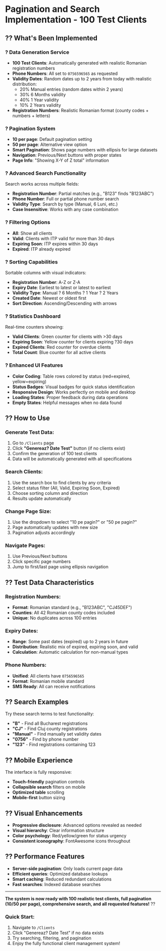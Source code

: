 # Pagination and Search Implementation - 100 Test Clients

## ?? What's Been Implemented

### ? **Data Generation Service**
- **100 Test Clients**: Automatically generated with realistic Romanian registration numbers
- **Phone Numbers**: All set to `0756596565` as requested
- **Validity Dates**: Random dates up to 2 years from today with realistic distribution:
  - 20% Manual entries (random dates within 2 years)
  - 30% 6 Months validity
  - 40% 1 Year validity  
  - 10% 2 Years validity
- **Registration Numbers**: Realistic Romanian format (county codes + numbers + letters)

### ? **Pagination System**
- **10 per page**: Default pagination setting
- **50 per page**: Alternative view option
- **Smart Pagination**: Shows page numbers with ellipsis for large datasets
- **Navigation**: Previous/Next buttons with proper states
- **Page Info**: "Showing X-Y of Z total" information

### ? **Advanced Search Functionality**
Search works across multiple fields:
- **Registration Number**: Partial matches (e.g., "B123" finds "B123ABC")
- **Phone Number**: Full or partial phone number search
- **Validity Type**: Search by type (Manual, 6 Luni, etc.)
- **Case Insensitive**: Works with any case combination

### ? **Filtering Options**
- **All**: Show all clients
- **Valid**: Clients with ITP valid for more than 30 days
- **Expiring Soon**: ITP expires within 30 days
- **Expired**: ITP already expired

### ? **Sorting Capabilities**
Sortable columns with visual indicators:
- **Registration Number**: A-Z or Z-A
- **Expiry Date**: Earliest to latest or latest to earliest
- **Validity Type**: Manual ? 6 Months ? 1 Year ? 2 Years
- **Created Date**: Newest or oldest first
- **Sort Direction**: Ascending/Descending with arrows

### ? **Statistics Dashboard**
Real-time counters showing:
- **Valid Clients**: Green counter for clients with >30 days
- **Expiring Soon**: Yellow counter for clients expiring ?30 days
- **Expired Clients**: Red counter for overdue clients
- **Total Count**: Blue counter for all active clients

### ? **Enhanced UI Features**
- **Color Coding**: Table rows colored by status (red=expired, yellow=expiring)
- **Status Badges**: Visual badges for quick status identification
- **Responsive Design**: Works perfectly on mobile and desktop
- **Loading States**: Proper feedback during data operations
- **Empty States**: Helpful messages when no data found

## ?? How to Use

### Generate Test Data:
1. Go to `/Clients` page
2. Click **"Genereaz? Date Test"** button (if no clients exist)
3. Confirm the generation of 100 test clients
4. Data will be automatically generated with all specifications

### Search Clients:
1. Use the search box to find clients by any criteria
2. Select status filter (All, Valid, Expiring Soon, Expired)
3. Choose sorting column and direction
4. Results update automatically

### Change Page Size:
1. Use the dropdown to select "10 pe pagin?" or "50 pe pagin?"
2. Page automatically updates with new size
3. Pagination adjusts accordingly

### Navigate Pages:
1. Use Previous/Next buttons
2. Click specific page numbers
3. Jump to first/last page using ellipsis navigation

## ?? Test Data Characteristics

### Registration Numbers:
- **Format**: Romanian standard (e.g., "B123ABC", "CJ45DEF")
- **Counties**: All 42 Romanian county codes included
- **Unique**: No duplicates across 100 entries

### Expiry Dates:
- **Range**: Some past dates (expired) up to 2 years in future
- **Distribution**: Realistic mix of expired, expiring soon, and valid
- **Calculation**: Automatic calculation for non-manual types

### Phone Numbers:
- **Unified**: All clients have `0756596565`
- **Format**: Romanian mobile standard
- **SMS Ready**: All can receive notifications

## ?? Search Examples

Try these search terms to test functionality:
- **"B"** - Find all Bucharest registrations
- **"CJ"** - Find Cluj county registrations  
- **"Manual"** - Find manually set validity dates
- **"0756"** - Find by phone number
- **"123"** - Find registrations containing 123

## ?? Mobile Experience

The interface is fully responsive:
- **Touch-friendly** pagination controls
- **Collapsible search** filters on mobile
- **Optimized table** scrolling
- **Mobile-first** button sizing

## ?? Visual Enhancements

- **Progressive disclosure**: Advanced options revealed as needed
- **Visual hierarchy**: Clear information structure
- **Color psychology**: Red/yellow/green for status urgency
- **Consistent iconography**: FontAwesome icons throughout

## ?? Performance Features

- **Server-side pagination**: Only loads current page data
- **Efficient queries**: Optimized database lookups
- **Smart caching**: Reduced redundant calculations
- **Fast searches**: Indexed database searches

---

**The system is now ready with 100 realistic test clients, full pagination (10/50 per page), comprehensive search, and all requested features!** ??

### Quick Start:
1. Navigate to `/Clients`
2. Click "Genereaz? Date Test" if no data exists
3. Try searching, filtering, and pagination
4. Enjoy the fully functional client management system!